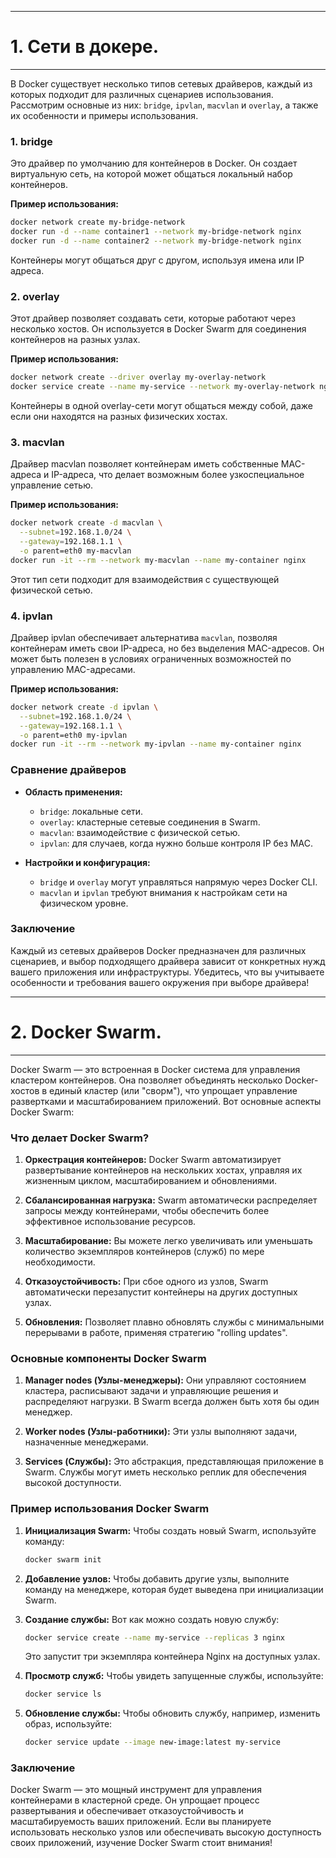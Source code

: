
---
# **1. Сети в докере.**
---

В Docker существует несколько типов сетевых драйверов, каждый из которых подходит для различных сценариев использования. Рассмотрим основные из них: `bridge`, `ipvlan`, `macvlan` и `overlay`, а также их особенности и примеры использования.

### 1. **bridge**
Это драйвер по умолчанию для контейнеров в Docker. Он создает виртуальную сеть, на которой может общаться локальный набор контейнеров.

**Пример использования:**
```bash
docker network create my-bridge-network
docker run -d --name container1 --network my-bridge-network nginx
docker run -d --name container2 --network my-bridge-network nginx
```
Контейнеры могут общаться друг с другом, используя имена или IP адреса.

### 2. **overlay**
Этот драйвер позволяет создавать сети, которые работают через несколько хостов. Он используется в Docker Swarm для соединения контейнеров на разных узлах.

**Пример использования:**
```bash
docker network create --driver overlay my-overlay-network
docker service create --name my-service --network my-overlay-network nginx
```
Контейнеры в одной overlay-сети могут общаться между собой, даже если они находятся на разных физических хостах.

### 3. **macvlan**
Драйвер macvlan позволяет контейнерам иметь собственные MAC-адреса и IP-адреса, что делает возможным более узкоспециальное управление сетью.

**Пример использования:**
```bash
docker network create -d macvlan \
  --subnet=192.168.1.0/24 \
  --gateway=192.168.1.1 \
  -o parent=eth0 my-macvlan
docker run -it --rm --network my-macvlan --name my-container nginx
```
Этот тип сети подходит для взаимодействия с существующей физической сетью.

### 4. **ipvlan**
Драйвер ipvlan обеспечивает альтернатива `macvlan`, позволяя контейнерам иметь свои IP-адреса, но без выделения MAC-адресов. Он может быть полезен в условиях ограниченных возможностей по управлению MAC-адресами.

**Пример использования:**
```bash
docker network create -d ipvlan \
  --subnet=192.168.1.0/24 \
  --gateway=192.168.1.1 \
  -o parent=eth0 my-ipvlan
docker run -it --rm --network my-ipvlan --name my-container nginx
```

### Сравнение драйверов

- **Область применения:**
  - `bridge`: локальные сети.
  - `overlay`: кластерные сетевые соединения в Swarm.
  - `macvlan`: взаимодействие с физической сетью.
  - `ipvlan`: для случаев, когда нужно больше контроля IP без MAC.

- **Настройки и конфигурация:**
  - `bridge` и `overlay` могут управляться напрямую через Docker CLI.
  - `macvlan` и `ipvlan` требуют внимания к настройкам сети на физическом уровне.

### Заключение

Каждый из сетевых драйверов Docker предназначен для различных сценариев, и выбор подходящего драйвера зависит от конкретных нужд вашего приложения или инфраструктуры. Убедитесь, что вы учитываете особенности и требования вашего окружения при выборе драйвера! 

---
# **2. Docker Swarm.**
---

Docker Swarm — это встроенная в Docker система для управления кластером контейнеров. Она позволяет объединять несколько Docker-хостов в единый кластер (или "сворм"), что упрощает управление развертками и масштабированием приложений. Вот основные аспекты Docker Swarm:

### Что делает Docker Swarm?

1. **Оркестрация контейнеров:** Docker Swarm автоматизирует развертывание контейнеров на нескольких хостах, управляя их жизненным циклом, масштабированием и обновлениями.

2. **Сбалансированная нагрузка:** Swarm автоматически распределяет запросы между контейнерами, чтобы обеспечить более эффективное использование ресурсов.

3. **Масштабирование:** Вы можете легко увеличивать или уменьшать количество экземпляров контейнеров (служб) по мере необходимости.

4. **Отказоустойчивость:** При сбое одного из узлов, Swarm автоматически перезапустит контейнеры на других доступных узлах.

5. **Обновления:** Позволяет плавно обновлять службы с минимальными перерывами в работе, применяя стратегию "rolling updates".

### Основные компоненты Docker Swarm

1. **Manager nodes (Узлы-менеджеры):** Они управляют состоянием кластера, расписывают задачи и управляющие решения и распределяют нагрузки. В Swarm всегда должен быть хотя бы один менеджер.

2. **Worker nodes (Узлы-работники):** Эти узлы выполняют задачи, назначенные менеджерами. 

3. **Services (Службы):** Это абстракция, представляющая приложение в Swarm. Службы могут иметь несколько реплик для обеспечения высокой доступности.

### Пример использования Docker Swarm

1. **Инициализация Swarm:**
   Чтобы создать новый Swarm, используйте команду:
   ```bash
   docker swarm init
   ```

2. **Добавление узлов:**
   Чтобы добавить другие узлы, выполните команду на менеджере, которая будет выведена при инициализации Swarm.

3. **Создание службы:**
   Вот как можно создать новую службу:
   ```bash
   docker service create --name my-service --replicas 3 nginx
   ```
   Это запустит три экземпляра контейнера Nginx на доступных узлах.

4. **Просмотр служб:**
   Чтобы увидеть запущенные службы, используйте:
   ```bash
   docker service ls
   ```

5. **Обновление службы:**
   Чтобы обновить службу, например, изменить образ, используйте:
   ```bash
   docker service update --image new-image:latest my-service
   ```

### Заключение

Docker Swarm — это мощный инструмент для управления контейнерами в кластерной среде. Он упрощает процесс развертывания и обеспечивает отказоустойчивость и масштабируемость ваших приложений. Если вы планируете использовать несколько узлов или обеспечивать высокую доступность своих приложений, изучение Docker Swarm стоит внимания! 
